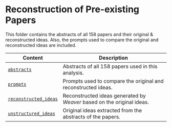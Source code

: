 # Reconstruction of Pre-existing Papers

This folder contains the abstracts of all 158 papers and their original & reconstructed ideas. Also, the prompts used to compare the original and reconstructed ideas are included.

| Content | Description |
| ------- | ----------- |
| [`abstracts`](abstracts) | Abstracts of all 158 papers used in this analysis. |
| [`prompts`](prompts) | Prompts used to compare the original and reconstructed ideas. |
| [`reconstructed_ideas`](reconstructed_ideas) | Reconstructed ideas generated by *Weaver* based on the original ideas. |
| [`unstructured_ideas`](unstructured_ideas) | Original ideas extracted from the abstracts of the papers. |
